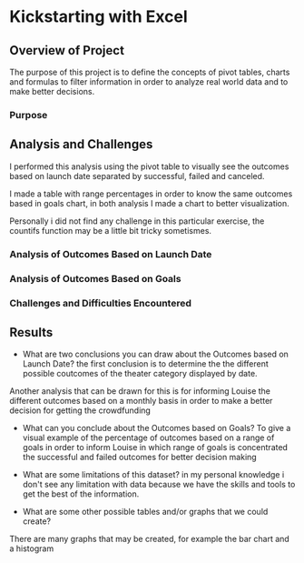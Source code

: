 # Kickstarting with Excel

## Overview of Project
The purpose of this project is to define the concepts of pivot tables, charts and formulas to filter information in order to analyze real world data and to make better decisions.

### Purpose

## Analysis and Challenges
I performed this analysis using the pivot table to visually see the outcomes based on launch date separated by successful, failed and canceled.

I made a table with range percentages in order to know the same outcomes based in goals chart, in both analysis I made a chart to better visualization.

Personally i did not find any challenge in this particular exercise, the countifs function may be a little bit tricky sometismes.


### Analysis of Outcomes Based on Launch Date

### Analysis of Outcomes Based on Goals

### Challenges and Difficulties Encountered

## Results

- What are two conclusions you can draw about the Outcomes based on Launch Date?
the first conclusion is to determine the the different possible coutcomes of the theater category displayed by date.

Another analysis that can be drawn for this is for informing Louise the different outcomes based on a monthly basis in order to make a better decision for getting the crowdfunding


- What can you conclude about the Outcomes based on Goals?
To give a visual example of the percentage of outcomes based on a range of goals in order to inform Louise in which range of goals is concentrated the successful and failed outcomes for better decision making

- What are some limitations of this dataset?
in my personal knowledge i don't see any limitation with data because we have the skills and tools to get the best of the information.

- What are some other possible tables and/or graphs that we could create?

There are many graphs that may be created, for example the bar chart and a histogram
